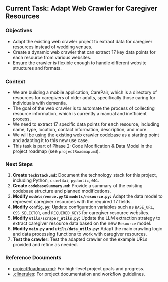 ## Current Task: Adapt Web Crawler for Caregiver Resources

### Objectives

*   Adapt the existing web crawler project to extract data for caregiver resources instead of wedding venues.
*   Create a dynamic web crawler that can extract 17 key data points for each resource from various websites.
*   Ensure the crawler is flexible enough to handle different website structures and formats.

### Context

*   We are building a mobile application, CarePair, which is a directory of resources for caregivers of older adults, specifically those caring for individuals with dementia.
*   The goal of the web crawler is to automate the process of collecting resource information, which is currently a manual and inefficient process.
*   We need to extract 17 specific data points for each resource, including name, type, location, contact information, description, and more.
*   We will be using the existing web crawler codebase as a starting point and adapting it to this new use case.
*   This task is part of Phase 2: Code Modification & Data Model in the project roadmap (see `projectRoadmap.md`).

### Next Steps

1.  **Create `techStack.md`:** Document the technology stack for this project, including Python, `crawl4ai`, `pydantic`, etc.
2.  **Create `codebaseSummary.md`:** Provide a summary of the existing codebase structure and planned modifications.
3.  **Modify `models/venue.py` to `models/resource.py`:** Adapt the data model to represent caregiver resources with the required 17 fields.
4.  **Modify `config.py`:** Update configuration variables such as `BASE_URL`, `CSS_SELECTOR`, and `REQUIRED_KEYS` for caregiver resource websites.
5.  **Modify `utils/scraper_utils.py`:** Update the LLM extraction strategy to extract caregiver resource data based on the new `Resource` model.
6.  **Modify `main.py` and `utils/data_utils.py`:** Adapt the main crawling logic and data processing functions to work with caregiver resources.
7.  **Test the crawler:** Test the adapted crawler on the example URLs provided and refine as needed.

### Reference Documents

*   [projectRoadmap.md](cline_docs/projectRoadmap.md): For high-level project goals and progress.
*   [.clinerules](.clinerules): For project documentation and workflow guidelines.
